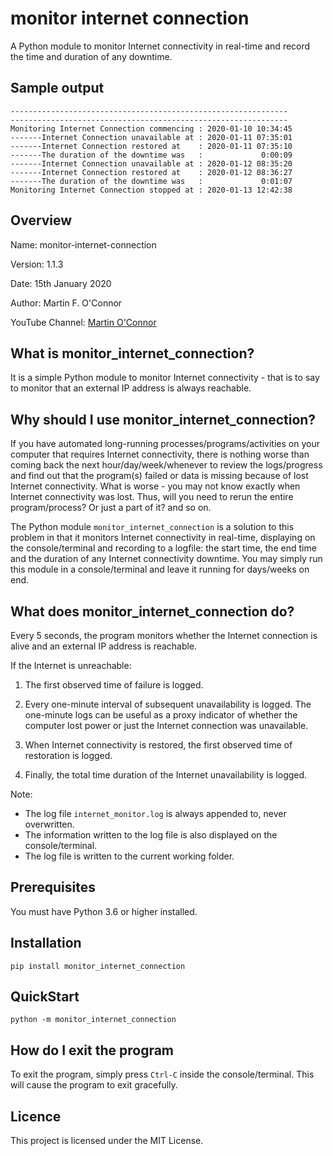 # monitor internet connection
A Python module to monitor Internet connectivity in real-time and record the time and duration of any downtime.


Sample output
-----------------------------

```
--------------------------------------------------------------
--------------------------------------------------------------
Monitoring Internet Connection commencing : 2020-01-10 10:34:45
-------Internet Connection unavailable at : 2020-01-11 07:35:01
-------Internet Connection restored at    : 2020-01-11 07:35:10
-------The duration of the downtime was   :             0:00:09
-------Internet Connection unavailable at : 2020-01-12 08:35:20
-------Internet Connection restored at    : 2020-01-12 08:36:27
-------The duration of the downtime was   :             0:01:07
Monitoring Internet Connection stopped at : 2020-01-13 12:42:38
```

Overview
--------
Name: 		monitor-internet-connection

Version: 	1.1.3

Date: 		15th January 2020

Author: 	Martin F. O'Connor

YouTube Channel:  [Martin O'Connor](https://www.youtube.com/channel/UCSmYfqnVlhB418ugEZxudQw)


What is monitor_internet_connection?
---------------------------------------
It is a simple Python module to monitor Internet connectivity - that is to say to monitor that an external IP address is always reachable.


Why should I use monitor_internet_connection?
-------------------------------------------------
If you have automated long-running processes/programs/activities on your computer that requires Internet connectivity, there is nothing worse than coming back the next hour/day/week/whenever to review the logs/progress and find out that the program(s) failed or data is missing because of lost Internet connectivity.  What is worse - you may not know exactly when Internet connectivity was lost.  Thus, will you need to rerun the entire program/process? Or just a part of it? and so on.

The Python module `monitor_internet_connection` is a solution to this problem in that it monitors Internet connectivity in real-time, displaying on the console/terminal and recording to a logfile: the start time, the end time and the duration of any Internet connectivity downtime. You may simply run this module in a console/terminal and leave it running for days/weeks on end.


What does monitor_internet_connection do?
--------------------------------------------
Every 5 seconds, the program monitors whether the Internet connection is alive and an external IP address is reachable.

If the Internet is unreachable:

1) The first observed time of failure is logged.

2) Every one-minute interval of subsequent unavailability is logged. The one-minute logs can be useful as a proxy indicator of whether the computer lost power or just the Internet connection was unavailable.

3) When Internet connectivity is restored, the first observed time of restoration is logged.

4) Finally, the total time duration of the Internet unavailability is logged.

Note:

-  The log file `internet_monitor.log` is always appended to, never overwritten.
-  The information written to the log file is also displayed on the console/terminal.
-  The log file is written to the current working folder.

Prerequisites
-------------
You must have Python 3.6 or higher installed.


Installation
-------------------------------------------------------------------


```console
pip install monitor_internet_connection
```


QuickStart
-------------------------------------------------------

```console
python -m monitor_internet_connection
```

How do I exit the program
-------------------------------------------------------
To exit the program, simply press `Ctrl-C` inside the console/terminal.  This will cause the program to exit gracefully.


Licence
---------------
This project is licensed under the MIT License.
